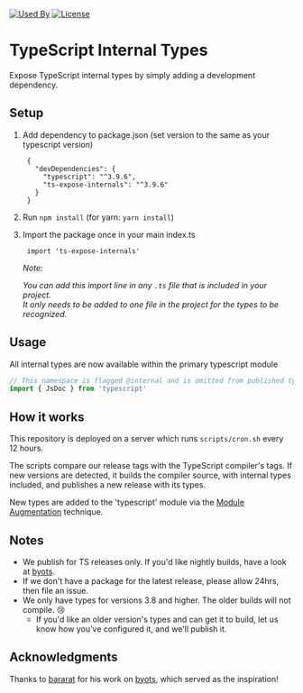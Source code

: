 [![Used By](https://img.shields.io/sourcegraph/rrc/github.com/nonara/ts-expose-internals)](https://www.npmjs.com/package/ts-expose-internals)
[![License](https://img.shields.io/npm/l/ts-expose-internals)](https://opensource.org/licenses/MIT)

# TypeScript Internal Types

Expose TypeScript internal types by simply adding a development dependency.

## Setup

1. Add dependency to package.json (set version to the same as your typescript version)

        {
          "devDependencies": {
            "typescript": "^3.9.6",
            "ts-expose-internals": "^3.9.6"
          }
        }

2. Run `npm install` (for yarn: `yarn install`)

3. Import the package once in your main index.ts

        import 'ts-expose-internals'

    _Note:_
    
    _You can add this import line in any `.ts` file that is included in your project.  
    It only needs to be added to one file in the project for the types to be recognized._

## Usage
All internal types are now available within the primary typescript module
```ts
// This namespace is flagged @internal and is omitted from published types, but now we can access it!
import { JsDoc } from 'typescript'
```

## How it works

This repository is deployed on a server which runs `scripts/cron.sh` every 12 hours.

The scripts compare our release tags with the TypeScript compiler's tags. If new versions are detected,
it builds the compiler source, with internal types included, and publishes a new release with its types.

New types are added to the 'typescript' module via the 
[Module Augmentation](https://www.typescriptlang.org/docs/handbook/declaration-merging.html#module-augmentation) technique.

## Notes

- We publish for TS releases only. If you'd like nightly builds, have a look at [byots](https://github.com/basarat/byots).
- If we don't have a package for the latest release, please allow 24hrs, then file an issue.
- We only have types for versions 3.8 and higher. The older builds will not compile. 😢
  - If you'd like an older version's types and can get it to build, let us know how you've configured it, and we'll publish it. 

## Acknowledgments

Thanks to [bararat](https://github.com/basarat) for his work on [byots](https://github.com/basarat/byots), which served
as the inspiration!